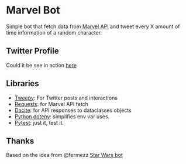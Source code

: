 # Marvel Bot

Simple bot that fetch data from [Marvel API](https://developer.marvel.com/docs#!/public)
and tweet every X amount of time information of a random character.

## Twitter Profile

Could it be see in action [here](https://twitter.com/marvelibot)

## Libraries

- [Tweepy](https://www.tweepy.org/): For Twitter posts and interactions
- [Requests](https://requests.readthedocs.io/en/master/): for Marvel API fetch
- [Dacite](https://github.com/konradhalas/dacite): for API responses to dataclasses objects
- [Python dotenv](https://github.com/theskumar/python-dotenv): simplifies env var uses.
- [Pytest](https://docs.pytest.org/en/latest/): just it, test it.

## Thanks

Based on the idea from @fermezz [Star Wars bot](https://github.com/fermezz/starwars-bot)
